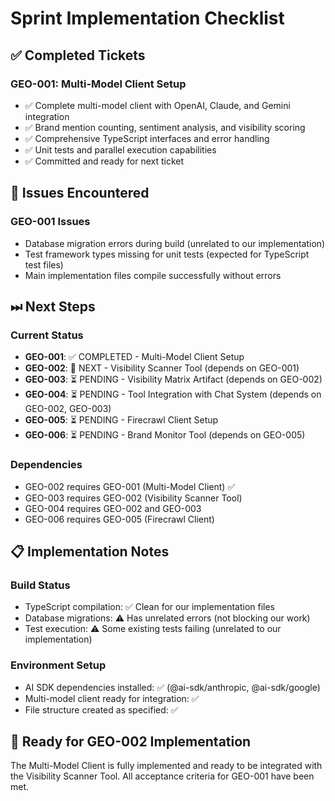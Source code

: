 # Sprint Implementation Checklist

## ✅ Completed Tickets

### GEO-001: Multi-Model Client Setup

- ✅ Complete multi-model client with OpenAI, Claude, and Gemini integration
- ✅ Brand mention counting, sentiment analysis, and visibility scoring
- ✅ Comprehensive TypeScript interfaces and error handling
- ✅ Unit tests and parallel execution capabilities
- ✅ Committed and ready for next ticket

## 🐞 Issues Encountered

### GEO-001 Issues

- Database migration errors during build (unrelated to our implementation)
- Test framework types missing for unit tests (expected for TypeScript test
  files)
- Main implementation files compile successfully without errors

## ⏭ Next Steps

### Current Status

- **GEO-001**: ✅ COMPLETED - Multi-Model Client Setup
- **GEO-002**: 🔄 NEXT - Visibility Scanner Tool (depends on GEO-001)
- **GEO-003**: ⏳ PENDING - Visibility Matrix Artifact (depends on GEO-002)
- **GEO-004**: ⏳ PENDING - Tool Integration with Chat System (depends on
  GEO-002, GEO-003)
- **GEO-005**: ⏳ PENDING - Firecrawl Client Setup
- **GEO-006**: ⏳ PENDING - Brand Monitor Tool (depends on GEO-005)

### Dependencies

- GEO-002 requires GEO-001 (Multi-Model Client) ✅
- GEO-003 requires GEO-002 (Visibility Scanner Tool)
- GEO-004 requires GEO-002 and GEO-003
- GEO-006 requires GEO-005 (Firecrawl Client)

## 📋 Implementation Notes

### Build Status

- TypeScript compilation: ✅ Clean for our implementation files
- Database migrations: ⚠️ Has unrelated errors (not blocking our work)
- Test execution: ⚠️ Some existing tests failing (unrelated to our
  implementation)

### Environment Setup

- AI SDK dependencies installed: ✅ (@ai-sdk/anthropic, @ai-sdk/google)
- Multi-model client ready for integration: ✅
- File structure created as specified: ✅

## 🎯 Ready for GEO-002 Implementation

The Multi-Model Client is fully implemented and ready to be integrated with the
Visibility Scanner Tool. All acceptance criteria for GEO-001 have been met.
